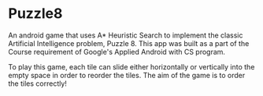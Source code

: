 # Puzzle8
An android game that uses A* Heuristic Search to implement the classic Artificial Intelligence problem, Puzzle 8. 
This app was built as a part of the Course requirement of Google's Applied Android with CS program. 

To play this game, each tile can slide either horizontally or vertically into the empty space in order to reorder the tiles.
The aim of the game is to order the tiles correctly!
